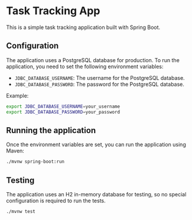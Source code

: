 # Task Tracking App

This is a simple task tracking application built with Spring Boot.

## Configuration

The application uses a PostgreSQL database for production. To run the application, you need to set the following environment variables:

- `JDBC_DATABASE_USERNAME`: The username for the PostgreSQL database.
- `JDBC_DATABASE_PASSWORD`: The password for the PostgreSQL database.

Example:
```bash
export JDBC_DATABASE_USERNAME=your_username
export JDBC_DATABASE_PASSWORD=your_password
```

## Running the application
Once the environment variables are set, you can run the application using Maven:
```bash
./mvnw spring-boot:run
```

## Testing
The application uses an H2 in-memory database for testing, so no special configuration is required to run the tests.
```bash
./mvnw test
```
